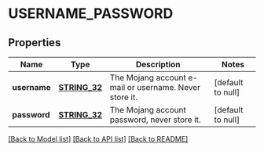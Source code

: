 # USERNAME_PASSWORD

## Properties
Name | Type | Description | Notes
------------ | ------------- | ------------- | -------------
**username** | [**STRING_32**](STRING_32.md) | The Mojang account e-mail or username. Never store it. | [default to null]
**password** | [**STRING_32**](STRING_32.md) | The Mojang account password, never store it. | [default to null]

[[Back to Model list]](../README.md#documentation-for-models) [[Back to API list]](../README.md#documentation-for-api-endpoints) [[Back to README]](../README.md)


